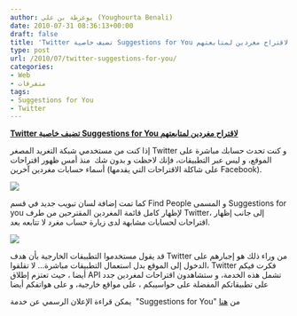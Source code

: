 ```yaml
---
author: يوغرطة بن علي (Youghourta Benali)
date: 2010-07-31 08:36:13+00:00
draft: false
title: 'Twitter تضيف خاصية Suggestions for You لاقتراح مغردين لمتابعتهم  '
type: post
url: /2010/07/twitter-suggestions-for-you/
categories:
- Web
- متفرقات
tags:
- Suggestions for You
- Twitter
---
```


**[Twitter تضيف خاصية Suggestions for You لاقتراح مغردين لمتابعتهم](https://www.it-scoop.com/2010/07/twitter-suggestions-for-you/)**




إذا كنت من مستخدمي شبكة التغريد المصغر Twitter و كنت تحدث حسابك مباشرة على الموقع، و ليس عبر التطبيقات، فإنك لاحظت و بدون شك  منذ أمس ظهور اقتراحات أسماء حسابات مغردين آخرين (على شاكلة الاقتراحات التي يقدمها Facebook).




[![](http://1.bp.blogspot.com/_hcnZ74EIM3A/TFMfdf8quGI/AAAAAAAAABY/WT-FAK2KicU/s1600/recommended_users.png)
](https://www.it-scoop.com/2010/07/twitter-suggestions-for-you/)


كما تمت إضافة لسان تبويب جديد في قسم Find People و المسمى Suggestions for you لإظهار كامل قائمة المغردين المقترحين من طرف Twitter، إلى جانب إظهار اقتراحات لحسابات مشابهة لدى زيارة حساب مغرد لا تتابعه بعد.


[![](http://3.bp.blogspot.com/_hcnZ74EIM3A/TFMfH5gOP_I/AAAAAAAAABQ/1o2qQ8FQQPI/s1600/similar_users.png)
](https://www.it-scoop.com/2010/07/twitter-suggestions-for-you/)


قد يقول مستخدموا التطبيقات الخارجية بأن هدف Twitter من وراء ذلك هو إجبارهم على الدخول إلى الموقع بدل استعمال التطبيقات مباشرة... لا تقلقوا، Twitter فكرت فيكم أيضا ، حيث تعتزم إطلاق API تشمل هذه الخدمة، و ستشاهدون اقتراحات لمغردين جدد على تطبيقاتكم المفضلة على حواسيبكم ، على مواقع خارجية، و على هواتفكم أيضا

يمكن قراءة الإعلان الرسمي عن خدمة  "Suggestions for You" من [هنا](http://blog.twitter.com/2010/07/discovering-who-to-follow.html)
